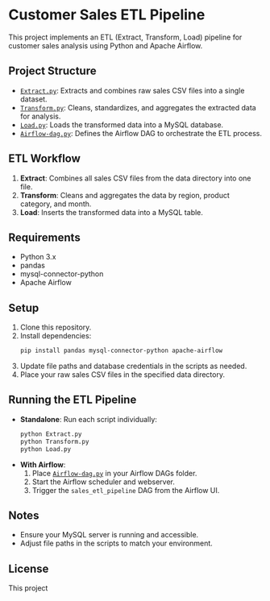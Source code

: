 # Customer Sales ETL Pipeline

This project implements an ETL (Extract, Transform, Load) pipeline for customer sales analysis using Python and Apache Airflow.

## Project Structure

- [`Extract.py`](Extract.py): Extracts and combines raw sales CSV files into a single dataset.
- [`Transform.py`](Transform.py): Cleans, standardizes, and aggregates the extracted data for analysis.
- [`Load.py`](Load.py): Loads the transformed data into a MySQL database.
- [`Airflow-dag.py`](Airflow-dag.py): Defines the Airflow DAG to orchestrate the ETL process.

## ETL Workflow

1. **Extract**: Combines all sales CSV files from the data directory into one file.
2. **Transform**: Cleans and aggregates the data by region, product category, and month.
3. **Load**: Inserts the transformed data into a MySQL table.

## Requirements

- Python 3.x
- pandas
- mysql-connector-python
- Apache Airflow

## Setup

1. Clone this repository.
2. Install dependencies:
    ```sh
    pip install pandas mysql-connector-python apache-airflow
    ```
3. Update file paths and database credentials in the scripts as needed.
4. Place your raw sales CSV files in the specified data directory.

## Running the ETL Pipeline

- **Standalone**: Run each script individually:
    ```sh
    python Extract.py
    python Transform.py
    python Load.py
    ```
- **With Airflow**:
    1. Place [`Airflow-dag.py`](Airflow-dag.py) in your Airflow DAGs folder.
    2. Start the Airflow scheduler and webserver.
    3. Trigger the `sales_etl_pipeline` DAG from the Airflow UI.

## Notes

- Ensure your MySQL server is running and accessible.
- Adjust file paths in the scripts to match your environment.

## License

This project
